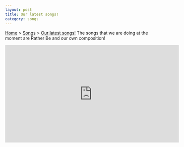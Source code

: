 ```yaml
---
layout: post
title: Our latest songs!
category: songs
---
```

<a href="/">Home</a> > <a href="/songs/">Songs</a> > <a href="#">Our latest songs!</a>
The songs that we are doing at the moment are Rather Be and our own composition!

<iframe width="560" height="315" src="https://www.youtube.com/embed/m-M1AtrxztU" frameborder="0" allowfullscreen></iframe>
